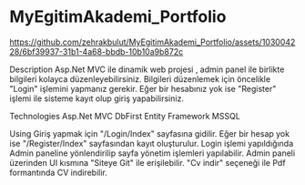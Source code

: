 # MyEgitimAkademi_Portfolio



https://github.com/zehrakbulut/MyEgitimAkademi_Portfolio/assets/103004228/6bf39937-31b1-4a68-bbdb-10b10a9b872c

Description
Asp.Net MVC ile dinamik web projesi , admin panel ile birlikte bilgileri kolayca düzenleyebilirsiniz. Bilgileri düzenlemek için öncelikle "Login" işlemini yapmanız gerekir. Eğer bir hesabınız yok ise "Register" işlemi ile sisteme kayıt olup giriş yapabilirsiniz.


Technologies
Asp.Net MVC
DbFirst
Entity Framework
MSSQL



Using
Giriş yapmak için "/Login/Index" sayfasına gidilir.
Eğer bir hesap yok ise "/Register/Index" sayfasından kayıt oluşturulur.
Login işlemi yapıldığında Admin paneline yönlendirilip sayfa yönetim işlemleri yapılabilir.
Admin paneli üzerinden UI kısmına "Siteye Git" ile erişilebilir.
"Cv indir" seçeneği ile Pdf formantında CV indirebilir.

